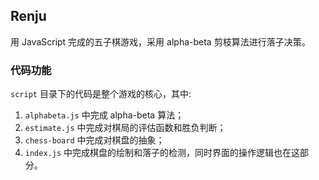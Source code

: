 ## Renju

用 JavaScript 完成的五子棋游戏，采用 alpha-beta 剪枝算法进行落子决策。

### 代码功能

`script` 目录下的代码是整个游戏的核心，其中:

1. `alphabeta.js` 中完成 alpha-beta 算法；
2. `estimate.js` 中完成对棋局的评估函数和胜负判断；
4. `chess-board` 中完成对棋盘的抽象；
5. `index.js` 中完成棋盘的绘制和落子的检测，同时界面的操作逻辑也在这部分。
